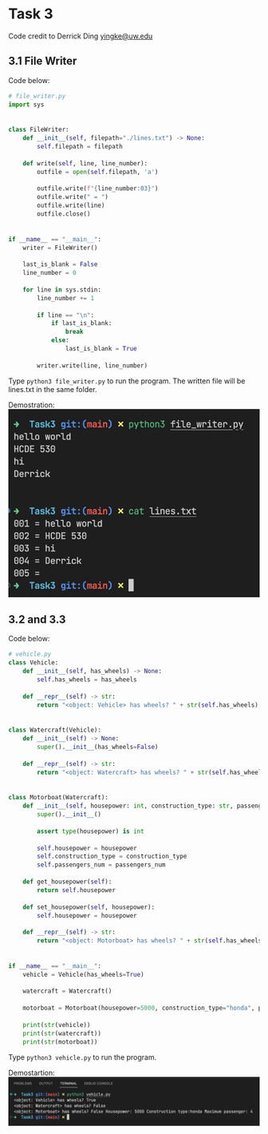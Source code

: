 # Task 3
Code credit to Derrick Ding yingke@uw.edu
## 3.1 File Writer
Code below:
```python
# file_writer.py
import sys


class FileWriter:
    def __init__(self, filepath="./lines.txt") -> None:
        self.filepath = filepath

    def write(self, line, line_number):
        outfile = open(self.filepath, 'a')

        outfile.write(f"{line_number:03}")
        outfile.write(" = ")
        outfile.write(line)
        outfile.close()


if __name__ == "__main__":
    writer = FileWriter()

    last_is_blank = False
    line_number = 0

    for line in sys.stdin:
        line_number += 1

        if line == "\n":
            if last_is_blank:
                break
            else:
                last_is_blank = True
        
        writer.write(line, line_number)

```

Type ```python3 file_writer.py``` to run the program. The written file will be lines.txt in the same folder.

Demostration:
![File Writer Demostration](./imgs/task3_1_demo.jpg)


## 3.2 and 3.3
Code below:
```python
# vehicle.py
class Vehicle:
    def __init__(self, has_wheels) -> None:
        self.has_wheels = has_wheels

    def __repr__(self) -> str:
        return "<object: Vehicle> has wheels? " + str(self.has_wheels)


class Watercraft(Vehicle):
    def __init__(self) -> None:
        super().__init__(has_wheels=False)

    def __repr__(self) -> str:
        return "<object: Watercraft> has wheels? " + str(self.has_wheels)


class Motorboat(Watercraft):
    def __init__(self, housepower: int, construction_type: str, passengers_num: int) -> None:
        super().__init__()

        assert type(housepower) is int

        self.housepower = housepower
        self.construction_type = construction_type
        self.passengers_num = passengers_num

    def get_housepower(self):
        return self.housepower
    
    def set_housepower(self, housepower):
        self.housepower = housepower

    def __repr__(self) -> str:
        return "<object: Motorboat> has wheels? " + str(self.has_wheels) + " Housepower: " + str(self.get_housepower()) + " Construction type:" + str(self.construction_type) + " Maximum passenger: " + str(self.passengers_num)


if __name__ == "__main__":
    vehicle = Vehicle(has_wheels=True)

    watercraft = Watercraft()

    motorboat = Motorboat(housepower=5000, construction_type="honda", passengers_num=4)

    print(str(vehicle))
    print(str(watercraft))
    print(str(motorboat))

```

Type ```python3 vehicle.py``` to run the program.

Demostartion:
![Task 3.2 Demostration](./imgs/task3_2_demo.png)